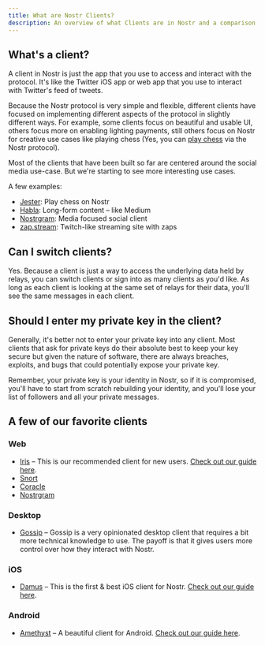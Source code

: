 ```yaml
---
title: What are Nostr Clients?
description: An overview of what Clients are in Nostr and a comparison of a few of our favorites.
---
```


## What's a client?

A client in Nostr is just the app that you use to access and interact with the protocol. It's like the Twitter iOS app or web app that you use to interact with Twitter's feed of tweets.

Because the Nostr protocol is very simple and flexible, different clients have focused on implementing different aspects of the protocol in slightly different ways. For example, some clients focus on beautiful and usable UI, others focus more on enabling lighting payments, still others focus on Nostr for creative use cases like playing chess (Yes, you can [play chess](https://jesterui.github.io?utm_source=nostr.how&ref=nostr.how) via the Nostr protocol).

Most of the clients that have been built so far are centered around the social media use-case. But we're starting to see more interesting use cases.

A few examples:

-   [Jester](https://jesterui.github.io?utm_source=nostr.how&ref=nostr.how): Play chess on Nostr
-   [Habla](https://habla.news?utm_source=nostr.how&ref=nostr.how): Long-form content – like Medium
-   [Nostrgram](https://nostrgram.co?utm_source=nostr.how&ref=nostr.how): Media focused social client
-   [zap.stream](https://zap.stream/): Twitch-like streaming site with zaps

## Can I switch clients?

Yes. Because a client is just a way to access the underlying data held by relays, you can switch clients or sign into as many clients as you'd like. As long as each client is looking at the same set of relays for their data, you'll see the same messages in each client.

## Should I enter my private key in the client?

Generally, it's better not to enter your private key into any client. Most clients that ask for private keys do their absolute best to keep your key secure but given the nature of software, there are always breaches, exploits, and bugs that could potentially expose your private key.

Remember, your private key is your identity in Nostr, so if it is compromised, you'll have to start from scratch rebuilding your identity, and you'll lose your list of followers and all your private messages.

## A few of our favorite clients

### Web

-   [Iris](https://iris.to?utm_source=nostr.how&ref=nostr.how) – This is our recommended client for new users. [Check out our guide here](/en/guides/iris).
-   [Snort](https://snort.social?utm_source=nostr.how&ref=nostr.how)
-   [Coracle](https://coracle.social?utm_source=nostr.how&ref=nostr.how)
-   [Nostrgram](https://nostrgram.co?utm_source=nostr.how&ref=nostr.how)

### Desktop

-   [Gossip](https://www.github.com/mikedilger/gossip) – Gossip is a very opinionated desktop client that requires a bit more technical knowledge to use. The payoff is that it gives users more control over how they interact with Nostr.

### iOS

-   [Damus](https://apps.apple.com/app/damus/id1628663131) – This is the first & best iOS client for Nostr. [Check out our guide here](/en/guides/damus).

### Android

-   [Amethyst](https://play.google.com/store/apps/details?id=com.vitorpamplona.amethyst) – A beautiful client for Android. [Check out our guide here](/en/guides/amethyst).
